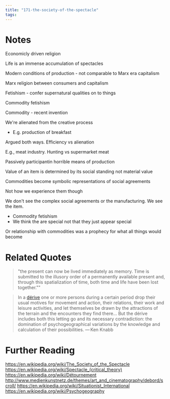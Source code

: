 ```yaml
---
title: "171-the-society-of-the-spectacle"
tags: 
---
```


# Notes

Economicly driven religion

Life is an immense accumulation of spectacles

Modern conditions of production - not comparable to Marx era capitalism

Marx religion between consumers and capitalism

Fetishism - confer supernatural qualities on to things

Commodity fetishism

Commodity - recent invention

We're alienated from the creative process
- E.g. production of breakfast

Argued both ways. Efficiency vs alienation

E.g., meat industry. Hunting vs supermarket meat

Passively participantin horrible means of production

Value of an item is determined by its social standing not material value

Commodities become symbolic representations of social agreements

Not how we experience them though

We don't see the complex social agreements or the manufacturing. We see the item.
- Commodity fetishism
- We think the are special not that they just appear special

Or relationship with commodities was a prophecy for what all things would become

# Related Quotes

> "the present can now be lived immediately as memory. Time is submitted to the illusory order of a permanently available present and, through this spatialization of time, both time and life have been lost together.""

> In a [dérive](https://en.wikipedia.org/wiki/D%C3%A9rive "Dérive") one or more persons during a certain period drop their usual motives for movement and action, their relations, their work and leisure activities, and let themselves be drawn by the attractions of the terrain and the encounters they find there... But the dérive includes both this letting go and its necessary contradiction: the domination of psychogeographical variations by the knowledge and calculation of their possibilities.
>— Ken Knabb

# Further Reading

https://en.wikipedia.org/wiki/The_Society_of_the_Spectacle
https://en.wikipedia.org/wiki/Spectacle_(critical_theory)
https://en.wikipedia.org/wiki/Détournement
http://www.medienkunstnetz.de/themes/art_and_cinematography/debord/scroll/
https://en.wikipedia.org/wiki/Situationist_International
https://en.wikipedia.org/wiki/Psychogeography